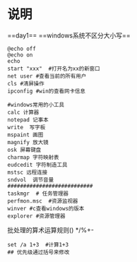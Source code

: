 # 说明

==day1==
==windows系统不区分大小写==

```shell
@echo off
@echo on 
echo 
start "xxx"  #打开名为xx的新窗口
net user #查看当前的所有用户
cls #清屏操作
ipconfig #win的查看网卡信息
```

```shell
#windows常用的小工具
calc 计算器
notepad 记事本
write  写字板
mspaint 画图
magnify 放大镜
osk 屏幕键盘
charmap 字符映射表
eudcedit 字符制造工具
mstsc 远程连接
sndvol  调节音量
###########################
taskmgr  # 任务管理器
perfmon.msc  #资源监视器
winver #c查看windows的版本
explorer #资源管理器
```

批处理的算术运算规则()  */%+-

```shell
set /a 1+3  #计算1+3
## 优先级通过括号来修改
```

